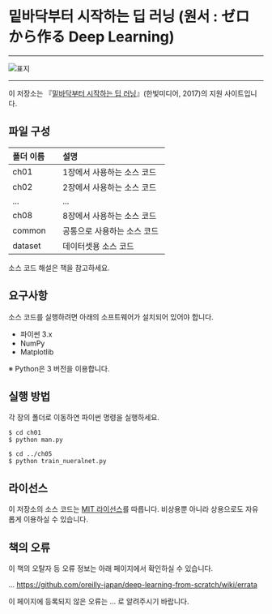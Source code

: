 # 밑바닥부터 시작하는 딥 러닝 (원서 : ゼロから作る Deep Learning)

---

![표지](https://raw.githubusercontent.com/oreilly-japan/deep-learning-from-scratch/images/deep-learning-from-scratch.png)

---

이 저장소는 『[밑바닥부터 시작하는 딥 러닝](http://www.hanbit.co.kr/)』(한빛미디어, 2017)의 지원 사이트입니다.

## 파일 구성

|폴더 이름 |설명                         |
|:--        |:--                          |
|ch01       |1장에서 사용하는 소스 코드 |
|ch02       |2장에서 사용하는 소스 코드    |
|...        |...                          |
|ch08       |8장에서 사용하는 소스 코드    |
|common     |공통으로 사용하는 소스 코드  |
|dataset    |데이터셋용 소스 코드 |


소스 코드 해설은 책을 참고하세요.

## 요구사항
소스 코드를 실행하려면 아래의 소프트웨어가 설치되어 있어야 합니다.

* 파이썬 3.x
* NumPy
* Matplotlib

※ Python은 3 버전을 이용합니다.

## 실행 방법

각 장의 폴더로 이동하연 파이썬 명령을 실행하세요.

```
$ cd ch01
$ python man.py

$ cd ../ch05
$ python train_nueralnet.py
```

## 라이선스

이 저장소의 소스 코드는 [MIT 라이선스](http://www.opensource.org/licenses/MIT)를 따릅니다.
비상용뿐 아니라 상용으로도 자유롭게 이용하실 수 있습니다.

## 책의 오류

이 책의 오탈자 등 오류 정보는 아래 페이지에서 확인하실 수 있습니다.

... https://github.com/oreilly-japan/deep-learning-from-scratch/wiki/errata

이 페이지에 등록되지 않은 오류는 ... 로 알려주시기 바랍니다.
